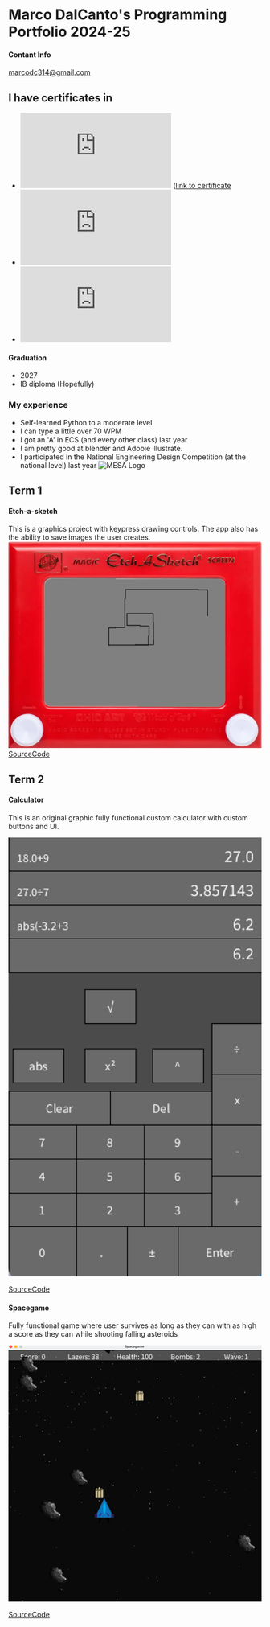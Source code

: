 # Marco DalCanto's Programming Portfolio 2024-25
#### Contant Info
<a href = "marcodc314@gmail.com"> marcodc314@gmail.com</a>

## I have certificates in 
* ![Programming 1](https://github.com/MarcoD-byte/programingportfolio_1/blob/main/Certificate/Marco%20T%20Dalcanto_Computer%20Programming%20I_12162024.pdf) ([link to certificate](https://github.com/MarcoD-byte/programingportfolio_1/blob/main/Certificate/Marco%20T%20Dalcanto_Computer%20Programming%20I_12162024.pdf)
* ![Exploring computer science](https://github.com/MarcoD-byte/programingportfolio_1/blob/main/Certificate/Marco%20T%20Dalcanto_Exploring%20Computer%20Science_05102024.pdf)
* ![Woods 1](https://github.com/MarcoD-byte/programingportfolio_1/blob/main/Certificate/Marco%20T%20Dalcanto_Woods%201_12182023.pdf)

#### Graduation
* 2027
* IB diploma (Hopefully)

### My experience
* Self-learned Python to a moderate level
* I can type a little over 70 WPM
* I got an 'A' in ECS (and every other class) last year
* I am pretty good at blender and Adobie illustrate. 
* I participated in the National Engineering Design Competition (at the national level) last year
 ![MESA Logo](https://tse2.mm.bing.net/th?id=OIP._wH9mzt0t7Zcc8zoQQlfzAHaBw&pid=Api)

## Term 1
#### Etch-a-sketch
This is a graphics project with keypress drawing controls. The app also has the ability to save images the user creates.
![Running App](https://github.com/MarcoD-byte/programingportfolio_1/blob/main/images/Sketch.png)
[SourceCode](https://github.com/MarcoD-byte/programingportfolio_1/blob/main/src./term1/EtchASketch/EtchASketch.pde)


## Term 2
#### Calculator

This is an original graphic fully functional custom calculator with custom buttons and UI.

![Running App](https://github.com/MarcoD-byte/programingportfolio_1/blob/main/images/Marco's_Calculator.png?raw=true)

[SourceCode](https://github.com/MarcoD-byte/programingportfolio_1/blob/main/src./term2/Calculator/Calculator.pde)

#### Spacegame

Fully functional game where user survives as long as they can with as high a score as they can while shooting falling asteroids

![Running App](https://github.com/MarcoD-byte/programingportfolio_1/blob/main/images/Spacegame.png?raw=true)

[SourceCode](https://github.com/MarcoD-byte/programingportfolio_1/tree/main/src/Term%202/Spacegame)
